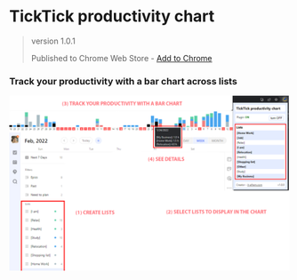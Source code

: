 # TickTick productivity chart
> version 1.0.1
> 
> Published to Chrome Web Store - [Add to Chrome](https://chrome.google.com/webstore/search/TickTick%20?hl=en-US) 

### Track your productivity with a bar chart across lists

![screenshot](./docs/promo.png)

